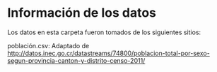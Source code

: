 Información de los datos
=========================

Los datos en esta carpeta fueron tomados de los siguientes
sitios:

población.csv: Adaptado de http://datos.inec.go.cr/datastreams/74800/poblacion-total-por-sexo-segun-provincia-canton-y-distrito-censo-2011/
